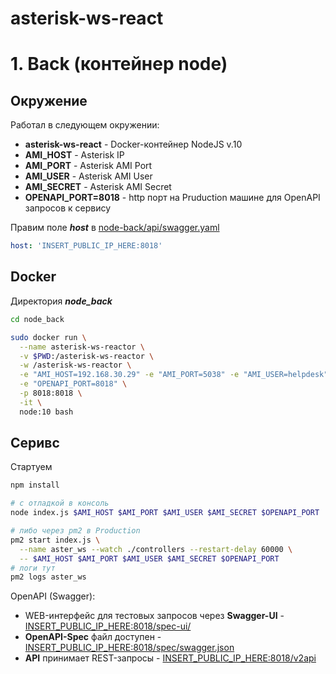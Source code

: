 # asterisk-ws-react

# 1. Back (контейнер node)

## Окружение
Работал в следующем окружении:
<AMI-host> <AMI-port> <AMI-user> <AMI-secret> <OpenAPI-port>
- **asterisk-ws-react** - Docker-контейнер NodeJS v.10
- **AMI_HOST** - Asterisk IP
- **AMI_PORT** - Asterisk AMI Port
- **AMI_USER** - Asterisk AMI User
- **AMI_SECRET** - Asterisk AMI Secret
- **OPENAPI_PORT=8018** - http порт на Pruduction машине для OpenAPI запросов к сервису

Правим поле ***host*** в [node-back/api/swagger.yaml](https://gitlab.com/ars.anosov/asterisk-ws-react/blob/master/node_back/api/swagger.yaml)
```yaml
host: 'INSERT_PUBLIC_IP_HERE:8018'
```

## Docker
Директория ***node_back***
```bash
cd node_back

sudo docker run \
  --name asterisk-ws-reactor \
  -v $PWD:/asterisk-ws-reactor \
  -w /asterisk-ws-reactor \
  -e "AMI_HOST=192.168.30.29" -e "AMI_PORT=5038" -e "AMI_USER=helpdesk" -e "AMI_SECRET=helpdeskadmin" \
  -e "OPENAPI_PORT=8018" \
  -p 8018:8018 \
  -it \
  node:10 bash
```

## Серивс
Стартуем
```bash
npm install

# с отладкой в консоль
node index.js $AMI_HOST $AMI_PORT $AMI_USER $AMI_SECRET $OPENAPI_PORT

# либо через pm2 в Production
pm2 start index.js \
  --name aster_ws --watch ./controllers --restart-delay 60000 \
  -- $AMI_HOST $AMI_PORT $AMI_USER $AMI_SECRET $OPENAPI_PORT
# логи тут
pm2 logs aster_ws
```

OpenAPI (Swagger):
- WEB-интерфейс для тестовых запросов через **Swagger-UI** - [INSERT_PUBLIC_IP_HERE:8018/spec-ui/](http://INSERT_PUBLIC_IP_HERE:8018/spec-ui/)
- **OpenAPI-Spec** файл доступен - [INSERT_PUBLIC_IP_HERE:8018/spec/swagger.json](http://INSERT_PUBLIC_IP_HERE:8018/spec/swagger.json)
- **API** принимает REST-запросы - [INSERT_PUBLIC_IP_HERE:8018/v2api](http://INSERT_PUBLIC_IP_HERE:8018/v2api/)